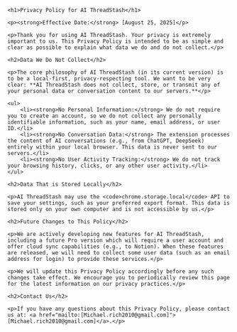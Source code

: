 <!DOCTYPE html>
<html lang="en">
<head>
    <meta charset="UTF-8">
    <title>Privacy Policy for AI ThreadStash</title>
</head>
<body>

    <h1>Privacy Policy for AI ThreadStash</h1>

    <p><strong>Effective Date:</strong> [August 25, 2025]</p>

    <p>Thank you for using AI ThreadStash. Your privacy is extremely important to us. This Privacy Policy is intended to be as simple and clear as possible to explain what data we do and do not collect.</p>

    <h2>Data We Do Not Collect</h2>

    <p>The core philosophy of AI ThreadStash (in its current version) is to be a local-first, privacy-respecting tool. We want to be very clear: **AI ThreadStash does not collect, store, or transmit any of your personal data or conversation content to our servers.**</p>

    <ul>
        <li><strong>No Personal Information:</strong> We do not require you to create an account, so we do not collect any personally identifiable information, such as your name, email address, or user ID.</li>
        <li><strong>No Conversation Data:</strong> The extension processes the content of AI conversations (e.g., from ChatGPT, DeepSeek) entirely within your local browser. This data is never sent to our servers.</li>
        <li><strong>No User Activity Tracking:</strong> We do not track your browsing history, clicks, or any other user activity.</li>
    </ul>

    <h2>Data That is Stored Locally</h2>

    <p>AI ThreadStash may use the <code>chrome.storage.local</code> API to save your settings, such as your preferred export format. This data is stored only on your own computer and is not accessible by us.</p>

    <h2>Future Changes to This Policy</h2>

    <p>We are actively developing new features for AI ThreadStash, including a future Pro version which will require a user account and offer cloud sync capabilities (e.g., to Notion). When these features are released, we will need to collect some user data (such as an email address for login) to provide these services.</p>

    <p>We will update this Privacy Policy accordingly before any such changes take effect. We encourage you to periodically review this page for the latest information on our privacy practices.</p>

    <h2>Contact Us</h2>

    <p>If you have any questions about this Privacy Policy, please contact us at: <a href="mailto:[Michael.rich2010@gmail.com]">[Michael.rich2010@gmail.com]</a>.</p>

</body>
</html>
